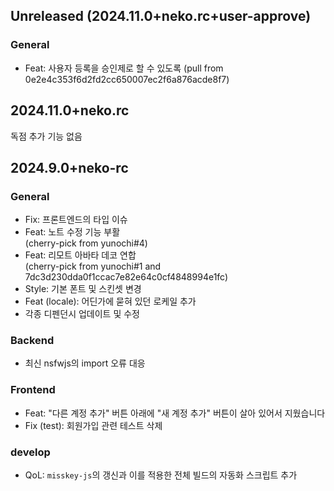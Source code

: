 ## Unreleased (2024.11.0+neko.rc+user-approve)

### General
- Feat: 사용자 등록을 승인제로 할 수 있도록
(pull from 0e2e4c353f6d2fd2cc650007ec2f6a876acde8f7)

## 2024.11.0+neko.rc
독점 추가 기능 없음

## 2024.9.0+neko-rc

### General
- Fix: 프론트엔드의 타입 이슈
- Feat: 노트 수정 기능 부활  
(cherry-pick from yunochi#4)
- Feat: 리모트 아바타 데코 연합  
(cherry-pick from yunochi#1 and 7dc3d230dda0f1ccac7e82e64c0cf4848994e1fc)
- Style: 기본 폰트 및 스킨셋 변경
- Feat (locale): 어딘가에 묻혀 있던 로케일 추가
- 각종 디펜던시 업데이트 및 수정

### Backend
- 최신 nsfwjs의 import 오류 대응

### Frontend
- Feat: "다른 계정 추가" 버튼 아래에 "새 계정 추가" 버튼이 살아 있어서 지웠습니다
- Fix (test): 회원가입 관련 테스트 삭제

### develop
- QoL: `misskey-js`의 갱신과 이를 적용한 전체 빌드의 자동화 스크립트 추가